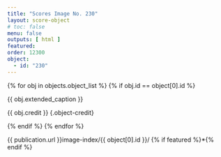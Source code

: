 ```yaml
---
title: "Scores Image No. 230"
layout: score-object
# toc: false
menu: false
outputs: [ html ]
featured: 
order: 12300
object:
  - id: "230"
---
```


{% for obj in objects.object_list %}
{% if obj.id == object[0].id %}

{{ obj.extended_caption }}

{{ obj.credit }} {.object-credit}

{% endif %}
{% endfor %}

<div class="object-credit object-url is-print-only">

{{ publication.url }}image-index/{{ object[0].id }}/ {% if featured %}*{% endif %}

</div>

